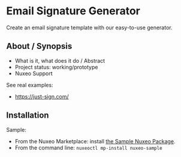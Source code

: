 # Email Signature Generator

Create an email signature template with our easy-to-use generator.

## About / Synopsis

* What is it, what does it do / Abstract
* Project status: working/prototype
* Nuxeo Support

See real examples:

* <https://just-sign.com/>

## Installation

Sample:

* From the Nuxeo Marketplace: install [the Sample Nuxeo Package](https://connect.nuxeo.com/nuxeo/site/marketplace/package/nuxeo-sample).
* From the command line: `nuxeoctl mp-install nuxeo-sample`

